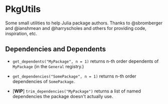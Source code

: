 # PkgUtils

Some small utilities to help Julia package authors. Thanks to @sbromberger and @ianshmean and @harryscholes and others for providing code, inspiration, etc. 

## Dependencies and Dependents

* `get_dependents("MyPackage", n = 1)` returns n-th order dependents of `MyPackage` (in the `General` registry.)

* `get_dependencies("SomePackage", n = 1)` returns n-th order dependencies of `SomePackage`.

* [**WIP**] `trim_dependencies("MyPackage")` returns a list of named dependencies the package doesn't actually use. 
